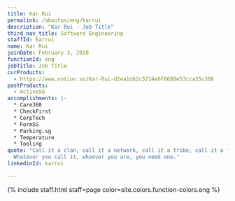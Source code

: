 ```yaml
---
title: Kar Rui
permalink: /aboutus/eng/karrui
description: "Kar Rui - Job Title"
third_nav_title: Software Engineering
staffId: karrui
name: Kar Rui
joinDate: February 3, 2020
functionId: eng
jobTitle: Job Title
curProducts:
  - https://www.notion.so/Kar-Rui-d2ea1d62c3214e6f8688e53cca35c366
pastProducts:
  - ActiveSG
accomplishments: |-
  * Care360
  * CheckFirst
  * CorpTech
  * FormSG
  * Parking.sg
  * Temperature
  * Tooling
quote: "Call it a clan, call it a network, call it a tribe, call it a family:
  Whatever you call it, whoever you are, you need one."
linkedinId: karrui

---
```


{% include staff.html staff=page color=site.colors.function-colors.eng %}
